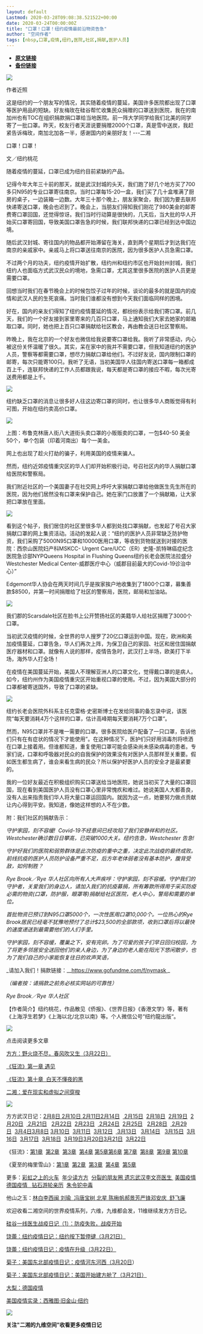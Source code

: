 ```yaml
---
layout: default
Lastmod: 2020-03-28T09:08:38.521522+00:00
date: 2020-03-24T00:00:00Z
title: "口罩！口罩！纽约疫情最前沿物资告急"
author: "空间作者"
tags: [nbsp,口罩,疫情,纽约,医院,社区,捐献,医护人员]
---
```


* [**原文链接**](https://mp.weixin.qq.com/s/0mqJMS_DzJCmH6GCPUlAAQ)
* [**备份链接**](https://archive.li/wip/SM4ei)


![](/images/post/c9074628135a7ddfc1ef5a16315bbfaa.jpg)

作者近照

  

这是纽约的一个朋友写的情况，其实随着疫情的蔓延，美国许多医院都出现了口罩等医护用品的短缺。好友梅玫在硅谷帮忙收集民众捐赠的口罩送到医院，我在的南加州也有TOC在组织捐款捐口罩给当地医院。前一阵大学同学给我们北美的同学寄了一批口罩。昨天，校友行者天涯说要捐赠2000个口罩，真是雪中送炭，我赶紧告诉梅玫，南加北加各一半，感谢国内的亲朋好友！---二湘

口罩！口罩！

文／纽约桃花

随着疫情的蔓延，口罩已成为纽约目前紧缺的产品。

  

记得今年大年三十前的那天，就是武汉封城的头天，我们跑了好几个地方买了700多只N95的专业口罩寄往南京。当时口罩每15-20一盒，我们买了几十盒堆满了厨房的桌子，一边装箱一边数。大年三十那个晚上，朋友家聚会，我们因为要去联邦快递寄送口罩，晚会也迟到了。晚会上，当朋友们得知我们刚花了980美金的邮寄费寄口罩回国，还觉得惊讶。我们当时行动算是很快的，几天后，当大批的华人开始买口罩寄回国，导致美国口罩告急的时候，我们联邦快递的口罩已经到达中国边境。

  

随后武汉封城、寄往国内的物品都开始滞留在海关，直到两个星期后才到达我们在南京的亲戚家中。亲戚马上将口罩送往南京的医院，因为很多医护人员急需口罩。

  

不过两个月的功夫，纽约疫情开始扩散，纽约州和纽约市区也开始封州封城，我们纽约人也面临方式武汉民众的境地，急需口罩，尤其这里很多医院的医护人员更是需要口罩。

  

回想当时我们在春节晚会上的时候包饺子过年的时候，谈论的最多的就是国内的疫情和武汉人民的生死哀痛。当时我们谁都没有想到今天我们面临同样的困境。

  

好在，国内的亲友们得知了纽约疫情蔓延的情况，都纷纷表示给我们寄口罩。前几天，我们的一个好友接到家里寄来的几百只口罩，马上通知我们大家去她家的邮箱取口罩。同时，她也把上百只口罩捐献给社区教会，再由教会送日社区警察局。

  

昨晚上，我在北京的一个好友也微信给我说要寄口罩给我。我听了非常感动，内心被这份关怀温暖了很久。其实，呆在家中的我并不需要口罩，但我知道纽约的医护人员，警察等都需要口罩，想尽力捐献口罩给他们。不过好友说，国内限制口罩的邮寄，每次只能寄100只。我听了无语，当初美国华人往国内寄送口罩每一箱都成百上千，连联邦快递的工作人员都跟我说，每天都是寄口罩的接应不暇，每次光寄送费用都是上千。

  

![](/images/post/c8e7ecc73dd51c59b105eb195d723b44.jpg)

纽约缺乏口罩的消息让很多好人往这边寄口罩的同时，也让很多华人商贩觉得有利可图，开始在纽约卖高价口罩。

  

![](/images/post/07c202eafdf684d859600ebfc956aac4.jpg)

  

上图：布鲁克林唐人街八大道街头卖口罩的小贩贩卖的口罩，一包$40-50 美金50个，单个包装（印着河南出）每个一美金。

网上也出现了趁火打劫的骗子，利用美国的疫情来骗人。

然而，纽约近郊疫情重灾区的华人们却开始积极行动，号召社区内的华人捐献口罩给医院和警察局。

  

我们附近社区的一个美国妻子在社交网上呼吁大家捐献口罩给他做医生先生所在的医院，因为他们居然没有口罩来保护自己。她在家门口放置了一个捐献箱，让大家把口罩放在里面。

![](/images/post/7ee9070ba3f4b22a0a65d991351966de.jpg)

  

看到这个帖子，我们居住的社区里很多华人都到处找口罩捐献，也发起了号召大家捐献口罩的网上集资活动。活动的发起人说：“纽约的医护人员非常缺乏防护物资，我们采购了5000N95口罩和10000医用口罩，等收到货物就送到对接的医院：西奈山医院妇产科MSKCC- Urgent Care/UCC（ER）史隆-凯特琳癌症纪念医院急诊部NYPQueens Hospital in Flushing Queens纽约长老会医院法拉盛分Westchester Medical Center-威郡医疗中心（威郡目前最大的Covid-19诊治中心）”

Edgemont华人协会在两天时间几乎是挨家挨户地收集到了1800个口罩，募集善款$8500，并第一时间捐赠给了社区的警察局，医院，邮局和加油站。

![](/images/post/d4fae622c091bf789b0faf5bb8064d38.jpg)

我们郡的Scarsdale社区在脸书上公开赞扬社区的美籍华人给社区捐赠了3000个口罩。

当初武汉疫情的时候，全世界的华人搜罗了20亿口罩运到中国。现在，欧洲和美加疫情蔓延，口罩告急，华人们再次上阵，为保卫自己的家园、社区和居住国捐献医疗器材和口罩。就像有人说的那样，疫情告急时，武汉打上半场，欧美打下半场，海外华人打全场！

在疫情在美国蔓延开始，美国人不理解亚洲人的口罩文化，觉得戴口罩的是病人。如今，纽约州作为美国疫情重灾区开始重视口罩的使用。不过，因为美国大部分的口罩都被寄送国外，导致了口罩的紧缺。

![](/images/post/da5744b4f1ec3d8ff07aa423c504c213.jpg)

纽约长老会医院外科系主任克雷格·史密斯博士在发给同事的备忘录中说，该医院“每天要消耗4万个这样的口罩，估计高峰期每天要消耗7万个口罩“。

然而，N95口罩并不是唯一需要的口罩。很多医院给医户配备了一只口罩，告诉他们只有在有症状的情况下才能使用”。在这种情况下，医护们只好用消毒剂将喷洒在口罩上接着用。但谁都知道，重复使用口罩可能会感染尚未感染病毒的患者。专家们说，口罩和呼吸器对民众的自我保护的效果没有对医护人员那样至关重要。假如医生都生病了，谁会来看生病的民众？所以保护好医护人员的安全才是最紧要的。

我的一位好友最近在积极组织购买口罩送给当地医院，她说当初买了大量的口罩回国，现在看到美国医护人员没有口罩心里非常愧疚和难过。她说美国人大都善良，没有人出来指责我们华人将大量口罩运回国内。就因为这一点，她要努力做点贡献让内心得到平安。我知道，像她这样想的人不在少数。

附：我们社区的捐献告示：

_守护家园，刻不容缓!  Covid-19不经意间已经攻陷了我们安静祥和的社区。Westchester确诊数日日攀高，已突破1000大关。纽约告急，Westchester 告急!_

_守护好我们的医院和弱势群体是此次防疫的重中之重，决定此次战疫的最终成败。前线抗疫的医护人员防护设备严重不足，后方年老体弱者没有基本防护，腹背受敌，如何制胜？_

_Rye Brook／Rye 华人社区向所有人大声疾呼：守护家园，刻不容缓。守护我们的守护者，关爱我们的身边人，请加入我们的抗疫募捐，所有筹款所得用于采买防疫必需的物资(口罩，防护服，眼罩等)捐献给社区医院，老人中心，警局和需要的单位。_

_首批物资已预订到N95口罩5000个，一次性医用口罩10,000个。一位热心的Rye Brook居民已经毫不犹豫地预付了总计$23,500的全部款项，收到口罩后将以最快的速度递送到最需要他们的人们手里。_

_守护家园，刻不容缓，覆巢之下，安有完卵。为了可爱的孩子们早日回归校园，为了将更多邻居安全送回他们的亲人身边，为了身边的老人能在阳光下悠闲散步，也为了我们自己的小家能恢复往日的欢声笑语，_

_请加入我们！捐款链接：__https://www.gofundme.com/f/nymask _

_（编者按：请捐款之前务必核实网站的可靠性）_

_Rye Brook／Rye 华人社区_

  

【作者简介】纽约桃花，作品散见《侨报》、《世界日报》《香港文学》等，著有《上海浮生若梦》《上海以北/北京以南》等。个人微信公号“纽约龍出版“。

![](/images/post/c5a03c2ed850a5904b44de2bc73b456b.jpg)

点击阅读更多文章

[方方：野火烧不尽，春风吹又生（3月22日）](http://mp.weixin.qq.com/s?__biz=MjM5MzU4NjU4OQ==&mid=2650813017&idx=1&sn=c9dfe39d71cbb35dce4c0a82fae71edd&chksm=bd605eab8a17d7bde33644690bb3f7a5ec620479e21fdcb91f76a02314cc8b3fab2d09224269&scene=21#wechat_redirect)  

[《狂流》第一章 遇见](http://mp.weixin.qq.com/s?__biz=MzI1MzMyNzcxNg==&mid=2247485906&idx=1&sn=e1743842daa6e4c81de8900bbc56ef41&chksm=e9d769d9dea0e0cf2557265de6a827f9ab799980f25eec4077cf35132f8f22674d7df698d76a&scene=21#wechat_redirect)

[《狂流》第十章  白天不懂夜的黑](http://mp.weixin.qq.com/s?__biz=MzI1MzMyNzcxNg==&mid=2247486126&idx=2&sn=a7b97ef547e7a6633e7a7ee6470132db&chksm=e9d76aa5dea0e3b3516f83fc0b12b636d6474c502f6354bf51ca89b7ef5d883d1fe2a3710ebb&scene=21#wechat_redirect)  

[二湘：爱在现实和虚拟之间穿梭](http://mp.weixin.qq.com/s?__biz=MzI1MzMyNzcxNg==&mid=2247486043&idx=1&sn=3f5c61041e716ee8e8fa64712c4871b3&chksm=e9d76a50dea0e346aca3abc266b1998977e11d77d9b1e9565baf4858f6ddbd8772329c014be1&scene=21#wechat_redirect)

![](/images/post/85945c6cc65ae7a39bd34d802db2c291.jpg)

方方武汉日记：[2月8日 ](http://mp.weixin.qq.com/s?__biz=MzI4OTA0MjgyNA==&mid=2457192042&idx=1&sn=7f2ea259bb0c662962d4bc5547b73cd4&chksm=fbb45e8dccc3d79bbeab0d8e07e78f20a83d3b1d33bc57b0f29fa5906ad03b7372ba7720c2a6&scene=21#wechat_redirect)[2月10日 ](http://mp.weixin.qq.com/s?__biz=MzI4OTA0MjgyNA==&mid=2457192055&idx=1&sn=f8bb28271b5091933d39806cecdeba31&chksm=fbb45e90ccc3d786cd643d36d6eda641525230f63ef56a7141ad58dd0f4633f29dc75c455605&scene=21#wechat_redirect)[2月11日](http://mp.weixin.qq.com/s?__biz=MzI4OTA0MjgyNA==&mid=2457192063&idx=1&sn=57579acb8eadffa9bfdf586e5295008f&chksm=fbb45e98ccc3d78e1b510dc5d922976ce2524ff6c94724daeee57ff1e17c048209096e272582&scene=21#wechat_redirect)[2月14日](http://mp.weixin.qq.com/s?__biz=MzI4OTA0MjgyNA==&mid=2457192093&idx=1&sn=474f859ec2fed4e101397fef62025d35&chksm=fbb45e7accc3d76c83cd10e01f6d34d908d52cab0fe4903411df5da94e06c028b4ecf2efec0e&scene=21#wechat_redirect)  [ 2月15日](http://mp.weixin.qq.com/s?__biz=MzI4OTA0MjgyNA==&mid=2457192098&idx=1&sn=52baeb7fa5c1d904a84f374e8a6edbfc&chksm=fbb45e45ccc3d7535363cfdc066fad9ae15c87b6ec91aff63b93f39af038e7994e8c052a74e7&scene=21#wechat_redirect)  [2月18日](http://mp.weixin.qq.com/s?__biz=MzI4OTA0MjgyNA==&mid=2457192115&idx=1&sn=f4696514de8371a9c8e5d2fcdf215241&chksm=fbb45e54ccc3d74226791796bd69ed4f4c2ddf5bb502932b208dcd5d1e82771f5f68abd43557&scene=21#wechat_redirect)  [2月19日](http://mp.weixin.qq.com/s?__biz=MzI4OTA0MjgyNA==&mid=2457192122&idx=1&sn=369ff8144567ffd6efa9153f9b15e602&chksm=fbb45e5dccc3d74b416fde1dd0ec5698d4f85c2ee8b5633bea51cada833ff4afa0c10bf45bf3&scene=21#wechat_redirect)  [2月20日](http://mp.weixin.qq.com/s?__biz=MzI4OTA0MjgyNA==&mid=2457192137&idx=1&sn=623190019b0f0ae56b7e957629a67148&chksm=fbb45e2eccc3d73840440b4300753c37bdbe193bb87bb36a944e319ff7024b549f5f29fc88fd&scene=21#wechat_redirect)  [ 2月21日](http://mp.weixin.qq.com/s?__biz=MzI4OTA0MjgyNA==&mid=2457192151&idx=1&sn=b8aacabfef1e1babccc5277c6defa205&chksm=fbb45e30ccc3d7261ed7500f19c60d7e73f9f0029d16a4f202891aedf8f033c76326a48787c2&scene=21#wechat_redirect)   [2月22日](http://mp.weixin.qq.com/s?__biz=MzI4OTA0MjgyNA==&mid=2457192158&idx=1&sn=e91536be46a55b6dcbbe822d7d6c684b&chksm=fbb45e39ccc3d72f5778e27dc5c02c9e729656647cda2f966abf06b03a3640df2a0d325492ac&scene=21#wechat_redirect)  [2月23日](http://mp.weixin.qq.com/s?__biz=MzI4OTA0MjgyNA==&mid=2457192162&idx=1&sn=131f8cab1d49a4743b495ac75dd3a313&chksm=fbb45e05ccc3d713322230057751b5e7072d8cb14c6b58ea2870d62ce19d530b5ee7e32547ad&scene=21#wechat_redirect)  [ 2月24日](http://mp.weixin.qq.com/s?__biz=MzI4OTA0MjgyNA==&mid=2457192167&idx=1&sn=28bead377618c37c4702547b695e270b&chksm=fbb45e00ccc3d7163e934805973b4dd5eccdcbb0bc3f814ea3a7430feecaad523ff2764abb96&scene=21#wechat_redirect)  [2月25日](http://mp.weixin.qq.com/s?__biz=MzI4OTA0MjgyNA==&mid=2457192175&idx=1&sn=90769776032e1ce40aff6102a14ee8b3&chksm=fbb45e08ccc3d71efe094e7bf0eb2cbb0c5ebd225f3e736ab87522a0c8b4605d294c66e33f80&scene=21#wechat_redirect)   [2月28日](http://mp.weixin.qq.com/s?__biz=MzI4OTA0MjgyNA==&mid=2457192197&idx=1&sn=26eac72f693c3e1893165b373a41aaf7&chksm=fbb45fe2ccc3d6f4545dcbf6b8ab72e68f84898fff2a2ce91fedd2a857dc921d708676e07f14&scene=21#wechat_redirect)  [ 2月29日](http://mp.weixin.qq.com/s?__biz=MzI4OTA0MjgyNA==&mid=2457192202&idx=1&sn=4900e65040830d16dcc925865abad10f&chksm=fbb45fedccc3d6fb13814173fc0da01888c7e890bf702ba977182767f6d689827455409b1e72&scene=21#wechat_redirect)  [3月4日](http://mp.weixin.qq.com/s?__biz=MzI4OTA0MjgyNA==&mid=2457192239&idx=1&sn=b7493038f7a6759dd4b8d44325524547&chksm=fbb45fc8ccc3d6de519f95b65274b82249ed67099fd2352960a2a03504c3b27cb1145eb16c1d&scene=21#wechat_redirect)[3月8日](http://mp.weixin.qq.com/s?__biz=MzI2NDEyMDY4Ng==&mid=2247483676&idx=1&sn=a5f17120bdaedbf4c0e7bf5273af1b2c&chksm=eab0311dddc7b80bb667306f6b378b3ba060fba23e764a1d5929b9d0a792e434c6440e8103c1&scene=21#wechat_redirect) [3月10日](https://mp.weixin.qq.com/s?__biz=MzI3OTI4MTE1MA==&mid=2247483796&idx=1&sn=e4444f4b561b2a221307549ea29aad13&scene=21#wechat_redirect)  [3月11日](http://mp.weixin.qq.com/s?__biz=MjM5MzU4NjU4OQ==&mid=2650812884&idx=1&sn=cfc0165a8b4ccfb569dbf5bdc662d7d2&chksm=bd605d268a17d430f2a9cddbc82e69360fd6f98a3a76f8830f974e512c7418cc79e67cd450b0&scene=21#wechat_redirect)  [3月12日](http://mp.weixin.qq.com/s?__biz=MjM5MzU4NjU4OQ==&mid=2650812895&idx=1&sn=86d6821e87c695f89152cf7bf628029b&chksm=bd605d2d8a17d43b08a783aba2ba653e52279f9ae9bf3fbb074e378946a3e560deadf85cea80&scene=21#wechat_redirect)  [ 3月13日](http://mp.weixin.qq.com/s?__biz=MjM5MzU4NjU4OQ==&mid=2650812900&idx=1&sn=285a256851e72a38d9fe7bbc957ffa9d&chksm=bd605d168a17d400693c046e0206453c1c98b666d373743e7af904ee0f4b96893208bbae3883&scene=21#wechat_redirect)   [3月14日](http://mp.weixin.qq.com/s?__biz=MjM5MzU4NjU4OQ==&mid=2650812917&idx=1&sn=a5333e28f424bb7987d89f98e0070156&chksm=bd605d078a17d411a6944a13cc72aecde6f693e4c3edbb6cc4036939309203d8c781c1ae806b&scene=21#wechat_redirect)   [3月15日](http://mp.weixin.qq.com/s?__biz=MzI4OTA0MjgyNA==&mid=2457192274&idx=1&sn=505b64ccef91e8a1220aa282e9a57792&chksm=fbb45fb5ccc3d6a307ba7136e8d1d3e144de88e94b291570647f5d34241468462217cad15976&scene=21#wechat_redirect)  [3月16日](http://mp.weixin.qq.com/s?__biz=MjM5MzU4NjU4OQ==&mid=2650812957&idx=1&sn=161b4535f46f06eb7de9f74fc30f93b7&chksm=bd605eef8a17d7f9c41f4a652525b8b53ce6f403968e73d7bbaf318ec70071a25238a1465d71&scene=21#wechat_redirect)  [3月17日](http://mp.weixin.qq.com/s?__biz=MjM5MzU4NjU4OQ==&mid=2650812964&idx=1&sn=4f6b361c14925054b8e141327f1ccc68&chksm=bd605ed68a17d7c09965e2f684ae80ec997197550a3ca5ada3965881282f21fab851e3a9df72&scene=21#wechat_redirect)  [3月18日](http://mp.weixin.qq.com/s?__biz=MjM5MzU4NjU4OQ==&mid=2650812972&idx=1&sn=69766b5b79af43f9e1aecd7e974e481a&chksm=bd605ede8a17d7c8fe2e613093d3b56f9362f6192bb00ea9e0c9b91206d61ee815700a01fb4d&scene=21#wechat_redirect)  [3月19日](http://mp.weixin.qq.com/s?__biz=MjM5MzU4NjU4OQ==&mid=2650812985&idx=1&sn=2e0f20fdd16cb814611cc2123f15a3f0&chksm=bd605ecb8a17d7dd68cf94ff434a07c38f067fa673c0d7f2171ceaf4653994d218d30f5cfce4&scene=21#wechat_redirect)[3月20日](http://mp.weixin.qq.com/s?__biz=MjM5MzU4NjU4OQ==&mid=2650812989&idx=1&sn=359f36d7a1f4bb79782104b1c25da1fc&chksm=bd605ecf8a17d7d97720aa268867d7ae5502082af7d1496e96cab7597a76b502a22c198df814&scene=21#wechat_redirect)[3月21日](http://mp.weixin.qq.com/s?__biz=MjM5MzU4NjU4OQ==&mid=2650812999&idx=1&sn=1aed6b2583b1832487aed50b6081cc76&chksm=bd605eb58a17d7a3c2d7f84e75fdc286b17e9378522ba79d84de2028257b53c016a67a8a9d53&scene=21#wechat_redirect)  [3月22日](http://mp.weixin.qq.com/s?__biz=MjM5MzU4NjU4OQ==&mid=2650813017&idx=1&sn=c9dfe39d71cbb35dce4c0a82fae71edd&chksm=bd605eab8a17d7bde33644690bb3f7a5ec620479e21fdcb91f76a02314cc8b3fab2d09224269&scene=21#wechat_redirect) 

《狂流》：[第1章](http://mp.weixin.qq.com/s?__biz=MzI1MzMyNzcxNg==&mid=2247485906&idx=1&sn=e1743842daa6e4c81de8900bbc56ef41&chksm=e9d769d9dea0e0cf2557265de6a827f9ab799980f25eec4077cf35132f8f22674d7df698d76a&scene=21#wechat_redirect)  [第2章](http://mp.weixin.qq.com/s?__biz=MzI1MzMyNzcxNg==&mid=2247485954&idx=1&sn=19430f47ae36c7b7f28d0841cdce26a8&chksm=e9d76a09dea0e31f77c457010c46d49a76ea007ec1801dabfea8979cffcf077bc890280b5a2a&scene=21#wechat_redirect)  [第3章](http://mp.weixin.qq.com/s?__biz=MzI1MzMyNzcxNg==&mid=2247485975&idx=1&sn=21fdcbe2cf7e9db4ec8e303df11b199a&chksm=e9d76a1cdea0e30a375e801a39c6f07b216457cdfbcec9ec6bf610158adcc60d475c815525e8&scene=21#wechat_redirect)  [第4章](http://mp.weixin.qq.com/s?__biz=MzI1MzMyNzcxNg==&mid=2247485996&idx=1&sn=3bd97219cec3875cba96774c05813623&chksm=e9d76a27dea0e331855192324c8d58cd1d75b400d63cdb11a56f75f5a65cc7fd78c3b14ee12f&scene=21#wechat_redirect) [第5章](http://mp.weixin.qq.com/s?__biz=MzI1MzMyNzcxNg==&mid=2247486017&idx=1&sn=72eb82b213886deaf3f19cf9c12080f4&chksm=e9d76a4adea0e35cfc5aac435891b53b722abbf36824785956fb8d0f632e6a14261bbf4b6803&scene=21#wechat_redirect)[第6章](http://mp.weixin.qq.com/s?__biz=MzI1MzMyNzcxNg==&mid=2247486032&idx=1&sn=f4a01159103e25bc0762e6934474cf68&chksm=e9d76a5bdea0e34de83c1c7668a61e1afcdfcc10694657514c2c82406dcb0f1b687ed5a6bb89&scene=21#wechat_redirect) [第7章](http://mp.weixin.qq.com/s?__biz=MzI1MzMyNzcxNg==&mid=2247486061&idx=1&sn=41e364ef41ef2efc51e9a831966e795c&chksm=e9d76a66dea0e370b1fd193a94237f41a87699c3bad74d3621b5e7b86b4faf5dca7b49d5710e&scene=21#wechat_redirect)  [第8章](http://mp.weixin.qq.com/s?__biz=MzI1MzMyNzcxNg==&mid=2247486077&idx=1&sn=1790257921b99469e75124fd68caa513&chksm=e9d76a76dea0e36035d2091ba3f34d53de0dbc6acd48a732ce1c70a81bd957d8eb6cc640f95d&scene=21#wechat_redirect)  [第9章](http://mp.weixin.qq.com/s?__biz=MzI1MzMyNzcxNg==&mid=2247486094&idx=2&sn=426a29fc3a923320de5d6954c9a16acb&chksm=e9d76a85dea0e393d0381ef295cdb513d42633b6e56e4eed79d958ca7f1f049d9c4006a07657&scene=21#wechat_redirect) [第10章](http://mp.weixin.qq.com/s?__biz=MzI1MzMyNzcxNg==&mid=2247486126&idx=2&sn=a7b97ef547e7a6633e7a7ee6470132db&chksm=e9d76aa5dea0e3b3516f83fc0b12b636d6474c502f6354bf51ca89b7ef5d883d1fe2a3710ebb&scene=21#wechat_redirect)

《夏至的梅里雪山》：[第1章](http://mp.weixin.qq.com/s?__biz=MzI1MzMyNzcxNg==&mid=2247485751&idx=1&sn=a8dcf19ccfa4951ba7f2b76132ce6d3e&chksm=e9d7693cdea0e02a9a421077feed1c7fb4bc90d7f01b3a07c7ca57ff5e1350eafe0df11bec67&scene=21#wechat_redirect)  [第2章](http://mp.weixin.qq.com/s?__biz=MzI1MzMyNzcxNg==&mid=2247485756&idx=1&sn=45defa28f99bc11ca12b0ee1ab819b24&chksm=e9d76937dea0e021d677fb1e37c5ae9d22e03e58ab1601e807fdb43509dd40f7f5444401e992&scene=21#wechat_redirect)  [第3章](http://mp.weixin.qq.com/s?__biz=MzI1MzMyNzcxNg==&mid=2247485761&idx=1&sn=2c9ce1cf8ad36848d7a95f07d81dd604&chksm=e9d7694adea0e05c3dc07be6b54baeeaa7fe5de468639665be95984ecadafcb05d3bc1e9762c&scene=21#wechat_redirect)  [第4章](http://mp.weixin.qq.com/s?__biz=MzI1MzMyNzcxNg==&mid=2247485766&idx=1&sn=1dc8b2775e7f2e65739f02f7bdc6ecd0&chksm=e9d7694ddea0e05bab1fb8d9b6226c059c8a1e0d0f5e85f43d36a9511e1fdf1d2832d2e5af57&scene=21#wechat_redirect)  [第5章](http://mp.weixin.qq.com/s?__biz=MzI1MzMyNzcxNg==&mid=2247485771&idx=1&sn=bf184ecce5054e5400685265dd9a0ce2&chksm=e9d76940dea0e0566a1bbca01a734bd82811fae927cad05676ea30eaa7c84ebc64dea15c7f28&scene=21#wechat_redirect) 

更多：[彩虹之上的火车](http://mp.weixin.qq.com/s?__biz=MzI1MzMyNzcxNg==&mid=2247485868&idx=1&sn=4f8318df060f47f9d265753ef895b04c&chksm=e9d769a7dea0e0b10e147e44bfe967be56b28c93c9047d61ff12a44a5b30c18bd939a5ad6b41&scene=21#wechat_redirect)  [年少读方方](http://mp.weixin.qq.com/s?__biz=MzI1MzMyNzcxNg==&mid=2247485868&idx=1&sn=4f8318df060f47f9d265753ef895b04c&chksm=e9d769a7dea0e0b10e147e44bfe967be56b28c93c9047d61ff12a44a5b30c18bd939a5ad6b41&scene=21#wechat_redirect)  [分裂的朋友圈 ](http://mp.weixin.qq.com/s?__biz=MzI1MzMyNzcxNg==&mid=2247485737&idx=1&sn=03eac7e505f6b5c087a134548baac06e&chksm=e9d76922dea0e0344d8fdc3224dd9b274043b107860763415c03ca676f325a3a5e25a0e8ba8d&scene=21#wechat_redirect)[遗忘武汉](http://mp.weixin.qq.com/s?__biz=MzI1MzMyNzcxNg==&mid=2247485655&idx=1&sn=2b70786656055342ec8b18e23ae6556c&chksm=e9d768dcdea0e1ca5a046e05813b112abfdde811ac0365bbe3647ad8a47a8f4d9d74f59a3851&scene=21#wechat_redirect)[李文亮医生 ](http://mp.weixin.qq.com/s?__biz=MzI1MzMyNzcxNg==&mid=2247485725&idx=1&sn=31e6c349c37cc5a5685a28f0227d381f&chksm=e9d76916dea0e000a1c9d1e6f84eb4de6fe0c7e5fc150ac0003fced8ac4ffbfae9d1f8ac3d98&scene=21#wechat_redirect) [美国疫情](http://mp.weixin.qq.com/s?__biz=MzI1MzMyNzcxNg==&mid=2247485850&idx=1&sn=6debcc572e1a981fd78043dd37568708&chksm=e9d76991dea0e087c273f764c9789c558ecf9b65d28d909aa7fc3dc6c22de26ee56a3917371d&scene=21#wechat_redirect)[德国疫情 ](http://mp.weixin.qq.com/s?__biz=MzI1MzMyNzcxNg==&mid=2247485858&idx=1&sn=4e6f699e1d4ea861197b87216fc8ea01&chksm=e9d769a9dea0e0bfcc806c1b8026c325804c11d0f2729674d760ee6f14eb07526efe88ed7d69&scene=21#wechat_redirect)[  ](http://mp.weixin.qq.com/s?__biz=MzI1MzMyNzcxNg==&mid=2247485776&idx=1&sn=f614d097958a80a1b18778b18729850d&chksm=e9d7695bdea0e04d9761cf2573cba07b71f83ec9f1ede8daca8f8d1be6e2a0528bdd580d4e78&scene=21#wechat_redirect)[钻石游轮亲历](http://mp.weixin.qq.com/s?__biz=MzI1MzMyNzcxNg==&mid=2247485798&idx=1&sn=7aff12ffab5395dba61cae06c43255ee&chksm=e9d7696ddea0e07b94d9911378cba07bc8159c8b4650299fa7126bc2b650aa78b06752cfc3cd&scene=21#wechat_redirect)  [朱令铊中毒](http://mp.weixin.qq.com/s?__biz=MzI1MzMyNzcxNg==&mid=2247485808&idx=1&sn=95e53b69a100adb7bb4132e4da1f9cd7&chksm=e9d7697bdea0e06dcd34b84ba633f1b5aafe41ad9b4fd0d8eb3eebef0c9908b1c37d587520e6&scene=21#wechat_redirect)

他山之玉：[林白](http://mp.weixin.qq.com/s?__biz=MzI1MzMyNzcxNg==&mid=2247485796&idx=1&sn=fca5c6011f07362a839105daac2cd92b&chksm=e9d7696fdea0e0798c01762415c910f418f3f42a8d8fa35140174761a1be49d49838f3fac297&scene=21#wechat_redirect)[李西闽 ](http://mp.weixin.qq.com/s?__biz=MzI1MzMyNzcxNg==&mid=2247485809&idx=1&sn=4ee1e89a0385bade00b0efe2fe7c01f1&chksm=e9d7697adea0e06c17cccf219dea25df7a54431382f4b784260b24801fa2f9fd714313ec218a&scene=21#wechat_redirect)[刘瑜  ](http://mp.weixin.qq.com/s?__biz=MzI1MzMyNzcxNg==&mid=2247484613&idx=1&sn=86f0164931aebe10b8d4bcecead30485&chksm=e9d764cedea0edd83d7d3be15c2cf807b4d8532833c5b84cbe287952fd584a4ca79ef4ec61ed&scene=21#wechat_redirect)[冯唐](http://mp.weixin.qq.com/s?__biz=MzI1MzMyNzcxNg==&mid=2247484683&idx=1&sn=c2e6ee9784b2a58413504b62926a5f52&chksm=e9d76500dea0ec1601ed7f866bc6b9e8331b7dc58c1e61811af2d02073fa1a31cdfe255ab703&scene=21#wechat_redirect)[宝树 ](http://mp.weixin.qq.com/s?__biz=MzI1MzMyNzcxNg==&mid=2247484705&idx=1&sn=0162ad2adce1f363d0a20cdb57eec5b4&chksm=e9d7652adea0ec3c7f436cdfdc84f386bdb2905df9300b07780ad81161589c10be2b52e8eb7f&scene=21#wechat_redirect)[北星 ](http://mp.weixin.qq.com/s?__biz=MzI1MzMyNzcxNg==&mid=2247484700&idx=1&sn=05c998180d7c23f8be456316fe904d03&chksm=e9d76517dea0ec01bbff61c2f6ff086a996a801ac5f3c53a89d104c2ed73bdcd39eda09b8448&scene=21#wechat_redirect)[陈楸帆](http://mp.weixin.qq.com/s?__biz=MzI1MzMyNzcxNg==&mid=2247484995&idx=1&sn=b627fc6c738d3e4939b592e216816fc2&chksm=e9d76648dea0ef5e2e4ea92aa0a78786e7da19ce0aeafd07070b1a0d52b053e4db45948885e3&scene=21#wechat_redirect)[郝景芳](http://mp.weixin.qq.com/s?__biz=MzI1MzMyNzcxNg==&mid=2247485266&idx=1&sn=16e04fb04e1eaa004344b6df71c57511&chksm=e9d76759dea0ee4f94db1a53bb0dd71da228dc0a2a74fbc84ba9f1e02bf66a4d19d4bf9ddd13&scene=21#wechat_redirect)[严锋](http://mp.weixin.qq.com/s?__biz=MzI1MzMyNzcxNg==&mid=2247485319&idx=1&sn=cc1abed5290fd592ce5f8aecc5c8061a&chksm=e9d7678cdea0ee9a15bf1eb2e59d93ec346d1478eaf943c4c339653206c8ca68b40ed75a03d3&scene=21#wechat_redirect)[邓安庆  舒飞廉](http://mp.weixin.qq.com/s?__biz=MzI1MzMyNzcxNg==&mid=2247485664&idx=1&sn=fd272b2a68b691278c4739f5234b26ee&chksm=e9d768ebdea0e1fd11bd93711a73614b0a9f135cf5bd90d3c02db898d9da11137d68a25cc327&scene=21#wechat_redirect)

欢迎收看二湘空间的世界疫情系列，六维，九维都会发，11维继续发方方日记。

  

[硅谷一线医生战疫日记（1）：防疫失败，战疫开始](http://mp.weixin.qq.com/s?__biz=MzI1MzMyNzcxNg==&mid=2247486126&idx=1&sn=3914e24d6386b66d9d593e44d1e1c957&chksm=e9d76aa5dea0e3b32c8d9cc90ed585ed058879d6133596bf479bb79439d448e2c67b4107a7de&scene=21#wechat_redirect)  

[饶蕾：纽约疫情日记：纽约按下暂停键（3月21日）](http://mp.weixin.qq.com/s?__biz=MzI3OTI4MTE1MA==&mid=2247483838&idx=1&sn=e1f6737102038b2f928e8c47131c762e&chksm=eb4b6d2fdc3ce4390c09c8c99f340a5f225dfcac45fa8e958b6b239a1d7401bff2f4a8b61b34&scene=21#wechat_redirect)

[饶蕾：纽约疫情日记：疫情在升级（3月22日）](http://mp.weixin.qq.com/s?__biz=MzI3OTI4MTE1MA==&mid=2247483847&idx=1&sn=ad3548cc1c2042167e9d3f4b9cabef54&chksm=eb4b6d56dc3ce4406287170f5c97d6acdacb3f10ddc6d00b2e1d9174479eaad8b5fcc0480b3c&scene=21#wechat_redirect)  

[菊子：美国东北部疫情日记：疫情河东河西（3月20日](http://mp.weixin.qq.com/s?__biz=MzI3OTI4MTE1MA==&mid=2247483811&idx=1&sn=d42231bf6e22bc6e05c1444b2bb5ba42&chksm=eb4b6d32dc3ce424bc8710818596eecd0233348baa8e8a12515e17705cde93c0f81d42f9bef2&scene=21#wechat_redirect)）

[菊子：美国东北部疫情日记：美国开始建方舱了（3月21日）](http://mp.weixin.qq.com/s?__biz=MzI1MzMyNzcxNg==&mid=2247486094&idx=1&sn=00aa71d20691cec0840c61420a8ee488&chksm=e9d76a85dea0e39368fafd505364f6cd234a7bfdde859d8f7680509cb0af0b7d74fb291f68bf&scene=21#wechat_redirect)

[大梨：德国疫情](http://mp.weixin.qq.com/s?__biz=MzI1MzMyNzcxNg==&mid=2247485858&idx=1&sn=4e6f699e1d4ea861197b87216fc8ea01&chksm=e9d769a9dea0e0bfcc806c1b8026c325804c11d0f2729674d760ee6f14eb07526efe88ed7d69&scene=21#wechat_redirect)

[美国疫情实录：西雅图·旧金山·纽约](http://mp.weixin.qq.com/s?__biz=MzI1MzMyNzcxNg==&mid=2247485850&idx=1&sn=6debcc572e1a981fd78043dd37568708&chksm=e9d76991dea0e087c273f764c9789c558ecf9b65d28d909aa7fc3dc6c22de26ee56a3917371d&scene=21#wechat_redirect)

![](/images/post/cd373f9fd6f69e34d359aff962229b47.jpg)

**关注"二湘的九维空间”收看更多疫情日记**

